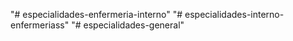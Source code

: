 "# especialidades-enfermeria-interno" 
"# especialidades-interno-enfermeriass" 
"# especialidades-general" 
